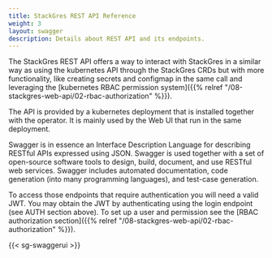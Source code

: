 ```yaml
---
title: StackGres REST API Reference
weight: 3
layout: swagger
description: Details about REST API and its endpoints.
---
```


The StackGres REST API offers a way to interact with StackGres in a similar way as using the
 kubernetes API through the StackGres CRDs but with more functionality, like creating secrets
 and configmap in the same call and leveraging the [kubernetes RBAC permission system]({{% relref "/08-stackgres-web-api/02-rbac-authorization" %}}).

The API is provided by a kubernetes deployment that is installed together with the operator.
 It is mainly used by the Web UI that run in the same deployment.

Swagger is in essence an Interface Description Language for describing RESTful APIs expressed
 using JSON. Swagger is used together with a set of open-source software tools to design,
 build, document, and use RESTful web services. Swagger includes automated documentation,
 code generation (into many programming languages), and test-case generation.

To access those endpoints that require authentication you will need a valid JWT. You may obtain
 the JWT by authenticating using the login endpoint (see AUTH section above). To set up a user
 and permission see the [RBAC authorization section]({{% relref "/08-stackgres-web-api/02-rbac-authorization" %}}).

{{< sg-swaggerui >}}
